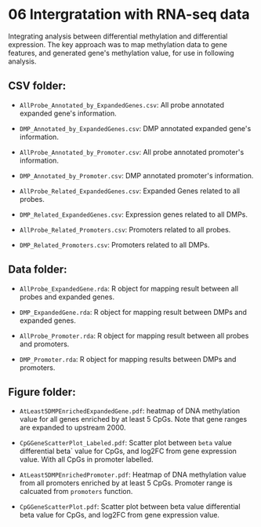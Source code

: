 # 06 Intergratation with RNA-seq data

Integrating analysis between differential methylation and differential expression. The key approach was to map methylation data to gene features, and generated gene's methylation value, for use in following analysis.

## CSV folder:

- `AllProbe_Annotated_by_ExpandedGenes.csv`: All probe annotated expanded gene's information.

- `DMP_Annotated_by_ExpandedGenes.csv`: DMP annotated expanded gene's information.

- `AllProbe_Annotated_by_Promoter.csv`: All probe annotated promoter's information.

- `DMP_Annotated_by_Promoter.csv`: DMP annotated promoter's information.

- `AllProbe_Related_ExpandedGenes.csv`: Expanded Genes related to all probes.

- `DMP_Related_ExpandedGenes.csv`: Expression genes related to all DMPs.

- `AllProbe_Related_Promoters.csv`: Promoters related to all probes.

- `DMP_Related_Promoters.csv`: Promoters related to all DMPs.

## Data folder:

- `AllProbe_ExpandedGene.rda`: R object for mapping result between all probes and expanded genes.

- `DMP_ExpandedGene.rda`: R object for mapping result between DMPs and expanded genes.

- `AllProbe_Promoter.rda`: R object for mapping result between all probes and promoters.

- `DMP_Promoter.rda`: R object for mapping results between DMPs and promoters.

## Figure folder:

- `AtLeast5DMPEnrichedExpandedGene.pdf`: heatmap of DNA methylation value for all genes enriched by at least 5 CpGs. Note that gene ranges are expanded to upstream 2000. 

- `CpGGeneScatterPlot_Labeled.pdf`: Scatter plot between `beta` value differential beta` value for CpGs, and log2FC from gene expression value. With all CpGs in promoter labelled.

- `AtLeast5DMPEnrichedPromoter.pdf`: Heatmap of DNA methylation value from all promoters enriched by at least 5 CpGs. Promoter range is calcuated from `promoters` function.

- `CpGGeneScatterPlot.pdf`: Scatter plot between beta value differential beta value for CpGs, and log2FC from gene expression value.
